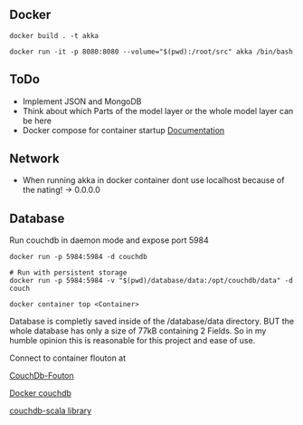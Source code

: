 ## Docker

```
docker build . -t akka

docker run -it -p 8080:8080 --volume="$(pwd):/root/src" akka /bin/bash
```


## ToDo

* Implement JSON and MongoDB
* Think about which Parts of the model layer or the whole model layer can be here
* Docker compose for container startup [Documentation](https://docs.docker.com/compose/compose-file/)

## Network

* When running akka in docker container dont use localhost because of the nating! -> 0.0.0.0


## Database

Run couchdb in daemon mode and expose port 5984

```
docker run -p 5984:5984 -d couchdb

# Run with persistent storage
docker run -p 5984:5984 -v "$(pwd)/database/data:/opt/couchdb/data" -d couch

docker container top <Container>
```

Database is completly saved inside of the /database/data directory. BUT the whole database has only a size of 77kB containing 2 
Fields. So in my humble opinion this is reasonable for this project and ease of use.

Connect to container flouton at 

[CouchDb-Fouton](http://127.0.0.1:5984/_utils/)

[Docker couchdb](https://hub.docker.com/_/couchdb)

[couchdb-scala library](https://github.com/beloglazov/couchdb-scala)